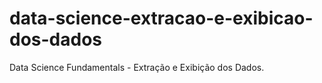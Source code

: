 # data-science-extracao-e-exibicao-dos-dados
Data Science Fundamentals - Extração e Exibição dos Dados.
